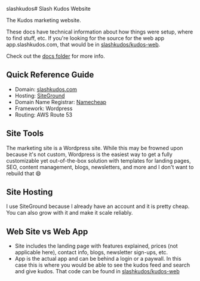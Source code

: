 slashkudos# Slash Kudos Website

The Kudos marketing website.

These docs have technical information about how things were setup, where to find stuff, etc. If you're looking for the source for the web app app.slashkudos.com, that would be in [slashkudos/kudos-web].

Check out the [docs folder](/docs) for more info.

## Quick Reference Guide

- Domain: [slashkudos.com](https://slashkudos.com)
- Hosting: [SiteGround]
- Domain Name Registrar: [Namecheap]
- Framework: Wordpress
- Routing: AWS Route 53

## Site Tools

The marketing site is a Wordpress site. While this may be frowned upon because it's not custom, Wordpress is the easiest way to get a fully customizable yet out-of-the-box solution with templates for landing pages, SEO, content management, blogs, newsletters, and more and I don't want to rebuild that 😄

## Site Hosting

I use SiteGround because I already have an account and it is pretty cheap. You can also grow with it and make it scale reliably.

## Web Site vs Web App

- Site includes the landing page with features explained, prices (not applicable here), contact info, blogs, newsletter sign-ups, etc.
- App is the actual app and can be behind a login or a paywall. In this case this is where you would be able to see the kudos feed and search and give kudos. That code can be found in [slashkudos/kudos-web]

<!-- Links -->
[slashkudos/kudos-web]: https://github.com/slashkudos/kudos-web
[SiteGround]: https://my.siteground.com/websites/list/S3duelpYZ0pJUT09
[Namecheap]: https://www.namecheap.com/
